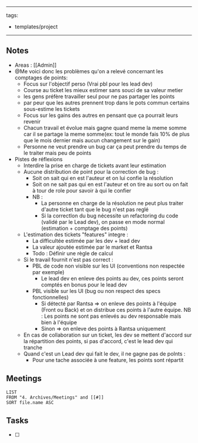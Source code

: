 
---
tags:
- templates/project
---
## Notes 
- Areas : [[Admin]]
- @Me  voici donc les problèmes qu'on a relevé concernant les comptages de points:
	- Focus sur l'objectif perso (Vrai pbl pour les lead dev)
	- Course au ticket les mieux estimer sans souci de sa valeur metier
	- les gens préfère travailler seul pour ne pas partager les points 
	- par peur que les autres prennent trop dans le pots commun certains sous-estime les tickets
	- Focus sur les gains des autres en pensant que ça pourrait leurs revenir
	- Chacun travail et évolue mais gagne quand meme la meme somme car il se partage la meme somme(ex: tout le monde fais 10% de plus que le mois dernier mais aucun changement sur le gain)
	- Personne ne veut prendre un bug car ça peut prendre du temps de le traiter mais peu de points
- Pistes de réflexions
	- Interdire la prise en charge de tickets avant leur estimation
	- Aucune distribution de point pour la correction de bug :
		- Soit on sait qui en est l'auteur et on lui confie la résolution
		- Soit on ne sait pas qui en est l'auteur et on tire au sort ou on fait à tour de role pour savoir à qui le confier
		- NB : 
			- La personne en charge de la résolution ne peut plus traiter d'autre ticket tant que le bug n'est pas reglé
			- Si la correctIon du bug nécessite un refactoring du code (validé par le Lead dev), on passe en mode normal (estimation + comptage des points)
	- L'estimation des tickets "features" integre :
		- La difficultée estimée par les dev + lead dev
		- La valeur ajoutée estimée par le market et Rantsa
		- Todo : Définir une règle de calcul
	- Si le travail fournit n'est pas correct :
		- PBL de code non visible sur les UI (conventions non respectée par exemple)
			- Le lead dev en enleve des points au dev, ces points seront comptés en bonus pour le lead dev
		- PBL visible sur les UI (bug ou non respect des specs fonctionnelles)
			- Si détecté par Rantsa => on enleve des points à l'équipe (Front ou Back) et on distribue ces points à l'autre équipe. NB : Les points ne sont pas enlevés au dev responsable mais bien à l'équipe
			- Sinon => on enleve des points à Rantsa uniquement
	- En cas de collaboration sur un ticket, les dev se mettent d'accord sur la répartition des points, si pas d'accord, c'est le lead dev qui tranche
	- Quand c'est un Lead dev qui fait le dev, il ne gagne pas de poInts :
		- Pour une tache associée à une feature, les points sont répartit 

## Meetings
```dataview
LIST
FROM "4. Archives/Meetings" and [[#]]
SORT file.name ASC
```
## Tasks 
- [ ]
